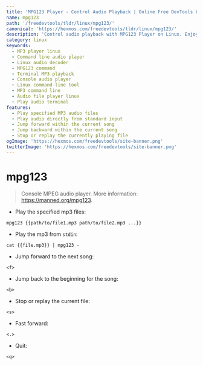 ```yaml
---
title: 'MPG123 Player - Control Audio Playback | Online Free DevTools by Hexmos'
name: mpg123
path: '/freedevtools/tldr/linux/mpg123/'
canonical: 'https://hexmos.com/freedevtools/tldr/linux/mpg123/'
description: 'Control audio playback with MPG123 Player on Linux. Enjoy seamless MP3 decoding and command-line audio management. Free online tool, no registration required.'
category: linux
keywords:
  - MP3 player linux
  - Command line audio player
  - Linux audio decoder
  - MPG123 command
  - Terminal MP3 playback
  - Console audio player
  - Linux command-line tool
  - MP3 command line
  - Audio file player linux
  - Play audio terminal
features:
  - Play specified MP3 audio files
  - Play audio directly from standard input
  - Jump forward within the current song
  - Jump backward within the current song
  - Stop or replay the currently playing file
ogImage: 'https://hexmos.com/freedevtools/site-banner.png'
twitterImage: 'https://hexmos.com/freedevtools/site-banner.png'
---
```


# mpg123

> Console MPEG audio player.
> More information: <https://manned.org/mpg123>.

- Play the specified mp3 files:

`mpg123 {{path/to/file1.mp3 path/to/file2.mp3 ...}}`

- Play the mp3 from `stdin`:

`cat {{file.mp3}} | mpg123 -`

- Jump forward to the next song:

`<f>`

- Jump back to the beginning for the song:

`<b>`

- Stop or replay the current file:

`<s>`

- Fast forward:

`<.>`

- Quit:

`<q>`

